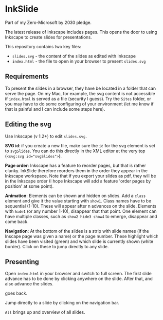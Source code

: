 InkSlide
========

Part of my Zero-Microsoft by 2030 pledge.

The latest release of Inkscape includes pages. This opens the door to using Inkscape to create slides for presentations.

This repository contains two key files:

- `slides.svg` - the content of the slides as edited with Inkscape
- `index.html` - the file to open in your browser to present `slides.svg`

Requirements
------------
To present the slides in a browser, they have be located in a folder that can serve the page. On my Mac, for example, the svg content is not accessible if `index.html` is served as a file (security I guess). Try the `Sites` folder, or you may have to do some configuring of your environment (let me know if that is painful and I can include some steps here).

Editing the svg
---------------

Use Inkscape (v 1.2+) to edit `slides.svg`.

**SVG id**: if you create a new file, make sure the `id` for the svg element is set to `svgSlides`. You can do this directly in the XML editor at the very top (`<svg:svg id="svgSlides">`).

**Page order**: Inkscape has a feature to reorder pages, but that is rather clunky. InkSlide therefore reorders them in the order they appear in the Inkscape workspace. Note that if you export your slides as pdf, they will be in the Inkscape order (I hope Inkscape will add a feature 'order pages by position' at some point).

**Animation**: Elements can be shown and hidden on slides. Add a `class` element and give it the value starting with `show1`. Class names have to be sequential (1-10). These will appear after n advances on the slide. Elements with `hide1` (or any number 1-10), disappear that that point. One element can have multiple classes, such as `show2 hide3 show4` to emerge, disappear and come back.

**Navigation**: At the bottom of the slides is a strip with slide names (if the Inscape page was given a name) or the page number. These highlight which slides have been visited (green) and which slide is currently shown (white border). Click on these to jump directly to any slide.

Presenting
----------

Open `index.html` in your browser and switch to full screen. The first slide advance has to be done by clicking anywhere on the slide. After that, <Space> and <ArrowRight> also advance the slides. 

<ArrowLeft> goes back.

Jump directly to a slide by clicking on the navigation bar.

`All` brings up and overview of all slides.
